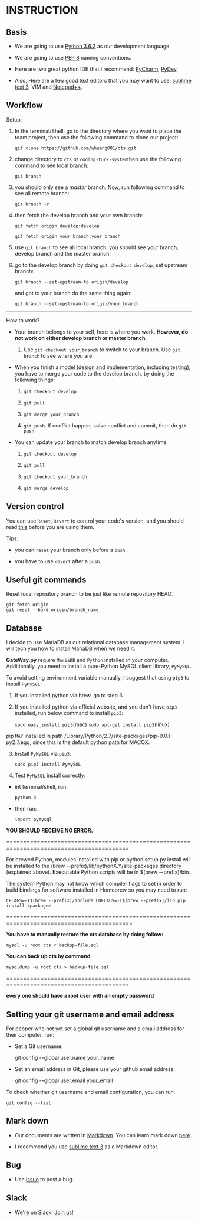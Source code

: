 # INSTRUCTION

## Basis

- We are going to use [Python 3.6.2][Python 3.6.2] as our development language.

- We are going to use [PEP 8][PEP 8] naming conventions.

- Here are two great python IDE that I recommend: [PyCharm][PyCharm], [PyDev][PyDev].

- Also, Here are a few good text editors that you may want to use: [sublime text 3][sublime text 3], VIM and [Notepad++][Notepad++].

## Workflow

Setup:

1. In the terminal/Shell, go to the directory where you want to place the team project, then use the following command to clone our project:

	`git clone https://github.com/whuang001/cts.git`

2. change directory to `cts` or `coding-turk-system`then use the following command to see local branch:

	`git branch`

3. you should only see a *master* branch. Now, run following command to see all remote branch:

	`git branch -r`

4. then fetch the develop branch and your own branch:

	`git fetch origin develop:develop`

	`git fetch origin your_branch:your_branch`

5. use `git branch` to see all local branch, you should see your branch, develop branch and the master branch.

6. go to the develop branch by doing `git checkout develop`, set upstream branch:

	`git branch --set-upstream-to origin/develop`

	and got to your branch do the same thing again:

	`git branch --set-upstream-to origin/your_branch`

---

How to work?

- Your branch belongs to your self, here is where you work. **However, do not work on either develop branch or master branch.**

	1. Use `git checkout your_branch` to switch to your branch. Use `git branch` to see where you are.

- When you finish a model (design and implementation, including testing), you have to merge your code to the develop branch, by doing the following things:

	1. `git checkout develop`

	2. `git pull`

	3. `git merge your_branch`

	4. `git push`. If conflict happen, solve conflict and commit, then do `git push`
	
- You can update your branch to match develop branch anytime

	1. `git checkout develop`
	
	2. `git pull`
	
	3. `git checkout your_branch`
	
	4. `git merge develop`

## Version control

You can use `Reset`, `Revert` to control your code's version, and you should read [this][reset/revert] before you are using them.

Tips:

- you can `reset` your branch only before a `push`.

- you have to use `revert` after a `push`.


## Useful git commands

Reset local repository branch to be just like remote repository HEAD:

	git fetch origin
	git reset --hard origin/branch_name

## Database

I decide to use MariaDB as out relational database management system. I will tech you how to install MariaDB when we need it.

**GateWay.py** require `MariaDB` and `Python` installed in your computer.
Additionally, you need to install a pure-Python MySQL client library, `PyMySQL`.

To avoid setting environment variable manually, I suggest that using `pip3` to install `PyMySQL`:

1. If you installed python via brew, go to step 3.

2. If you installed python via official website, and you don't have `pip3` installed, run below command to install `pip3`:

	`sudo easy_install pip3`(mac)
	`sudo apt-get install pip3`(linux)

pip `MAY` installed in path /Library/Python/2.7/site-packages/pip-9.0.1-py2.7.egg, since this is the default python path for MACOX.

3. Install `PyMySQL` via `pip3`:

	`sudo pip3 install PyMySQL`

4. Test `PyMySQL` install correctly:

- int terminal/shell, run:

	`python 3`

- then run:

	`import pymysql`

**YOU SHOULD RECEIVE NO ERROR.**

==========================================================================================

For brewed Python, modules installed with pip or python setup.py install will be installed to the (brew --prefix)/lib/pythonX.Y/site-packages directory (explained above). Executable Python scripts will be in $(brew --prefix)/bin.

The system Python may not know which compiler flags to set in order to build bindings for software installed in Homebrew so you may need to run:

	CFLAGS=-I$(brew --prefix)/include LDFLAGS=-L$(brew --prefix)/lib pip install <package>

===========================================================================================

**You have to manually restore the cts database by doing follow:**

	mysql -u root cts < backup-file.sql

**You can back up cts by command**

	mysqldump -u root cts > backup-file.sql

==========================================================================================

**every one should have a root user with an empty password**

## Setting your git username and email address

For peoper who not yet set a global git username and a email address for their computer, run:

- Set a Git username:

	git config --global user.name your_name
	
- Set an email address in Git, please use your github email address:

	git config --global user.email your_email
	
To check whether git username and email configuration, you can run:

	git config --list


## Mark down

- Our documents are written in [Markdown][Markdown]. You can learn mark down [here][here].

- I recommend you use [sublime text 3][sublime text 3] as a Markdown editor.

## Bug

- Use [issue][issue] to post a bug.

## Slack

- [We're on Slack! Join us!][Join us]




[Python 3.6.2]:https://www.python.org
[PEP 8]:https://www.python.org/dev/peps/pep-0008/#descriptive-naming-styles
[PyCharm]:https://www.jetbrains.com/pycharm/
[PyDev]:http://www.pydev.org
[sublime text 3]:https://www.sublimetext.com/3
[Notepad++]:https://notepad-plus-plus.org
[reset/revert]:https://www.atlassian.com/git/tutorials/resetting-checking-out-and-reverting
[Markdown]:http://kirkstrobeck.github.io/whatismarkdown.com/
[here]:https://github.com/adam-p/markdown-here/wiki/Markdown-Cheatsheet
[issue]:https://github.com/whuang001/coding-turk-system/issues
[Join us]:https://join.slack.com/t/csc322-2017/shared_invite/enQtMjQxNTYwMzQ1Njk2LTE4NjYwOTY2ZjYxNTYwNzA5NDljYTlhZDM5NTcwNTY2NTllOTVmOWFhYmRlZmU5NTgxZmIyMzQ5OTk3YzM3NDE
